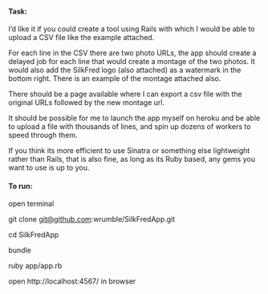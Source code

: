 <h4>Task:</h4>

I’d like it if you could create a tool using Rails with which I would be able to upload a CSV file like the example attached.

For each line in the CSV there are two photo URLs, the app should create a delayed job for each line that would create a montage of the two photos. It would also add the SilkFred logo (also attached) as a watermark in the bottom right. There is an example of the montage attached also.

There should be a page available where I can export a csv file with the original URLs followed by the new montage url.

It should be possible for me to launch the app myself on heroku and be able to upload a file with thousands of lines, and spin up dozens of workers to speed through them.

If you think its more efficient to use Sinatra or something else lightweight rather than Rails, that is also fine, as long as its Ruby based, any gems you want to use is up to you.

<h4>To run:</h4>

open terminal

git clone git@github.com:wrumble/SilkFredApp.git

cd SilkFredApp

bundle

ruby app/app.rb

open http://localhost:4567/ in browser
